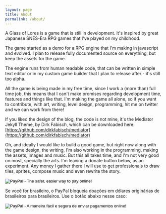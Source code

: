 ```yaml
---
layout: page
title: About
permalink: /about/
---
```


A Glass of Lores is a game that is still in development. It's inspired by great Japanese SNES-Era  RPG games that I've played on my childhood.

The game started as a demo for a RPG engine that I'm making in javascript and evolved. I plan to release fully documented source on everything, but keep the assets for the game.

The engine runs from human readable code, that can be written in simple text editor or in my custom game builder that I plan to release after - it's still too alpha.

All the game is being made in my free time, since I work a (more than) full time job, this means that I can't make promises regarding development time, features and things like that. I'm making the game all alone, so if you want to contribute, with art, writing, level design, programming, hit me on twitter and we can work from there!

If you liked the design of the blog, the code is not mine, it's the Mediator Jekyll Theme, by Dirk Fabisch, which can be downloaded here:  [https://github.com/dirkfabisch/mediator](https://github.com/dirkfabisch/mediator)

Oh, and ideally I would like to build a good game, but right now along with the game design, the writing, I'm also working in the programming, making the assets, images and music. But this all takes time, and I'm not very good on most, specially the arts. I'm leaving a donate button below, as an experiment. Any money I gather there I will use to get professionals to draw tiles, sprites, compose music and even rewrite the story.

<form action="https://www.paypal.com/cgi-bin/webscr" method="post" target="_top">
<input type="hidden" name="cmd" value="_s-xclick">
<input type="hidden" name="hosted_button_id" value="6JNE55N263FY4">
<input type="image" src="https://www.paypalobjects.com/en_US/i/btn/btn_donateCC_LG.gif" border="0" name="submit" alt="PayPal - The safer, easier way to pay online!">
<img alt="" border="0" src="https://www.paypalobjects.com/pt_BR/i/scr/pixel.gif" width="1" height="1">
</form>

Se você for brasileiro, o PayPal bloqueia doações em dólares originárias de brasileiros para brasileiros. Use o botão abaixo nesse caso:

<form action="https://www.paypal.com/cgi-bin/webscr" method="post" target="_top">
<input type="hidden" name="cmd" value="_s-xclick">
<input type="hidden" name="hosted_button_id" value="HREE83D8BVK2L">
<input type="image" src="https://www.paypalobjects.com/pt_BR/BR/i/btn/btn_donateCC_LG.gif" border="0" name="submit" alt="PayPal - A maneira fácil e segura de enviar pagamentos online!">
<img alt="" border="0" src="https://www.paypalobjects.com/pt_BR/i/scr/pixel.gif" width="1" height="1">
</form>

